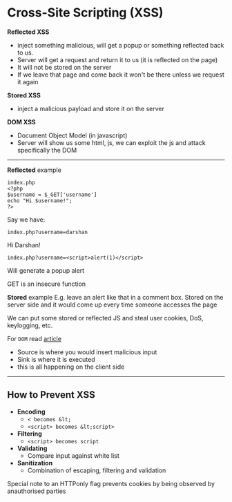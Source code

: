 # Cross-Site Scripting (XSS)

**Reflected XSS**
- inject something malicious, will get a popup or something reflected back to us. 
- Server will get a request and return it to us (it is reflected on the page)
- It will not be stored on the server
- If we leave that page and come back it won't be there unless we request it again

**Stored XSS**
- inject a malicious payload and store it on the server

**DOM XSS**
- Document Object Model (in javascript)
- Server will show us some html, js, we can exploit the js and attack specifically the DOM

***
**Reflected** example

```
index.php
<?php
$username = $_GET['username']
echo "Hi $username!";
?>
```

Say we have:
```
index.php?username=darshan
```
Hi Darshan!

```
index.php?username=<script>alert(1)</script>
```
Will generate a popup alert

GET is an insecure function

**Stored** example
E.g. leave an alert like that in a comment box. Stored on the server side and it would come up every time someone accesses the page

We can put some stored or reflected JS and steal user cookies, DoS, keylogging, etc.

For `DOM` read [article](https://owasp.org/www-community/attacks/DOM_Based_XSS)
- Source is where you would insert malicious input
- Sink is where it is executed
- this is all happening on the client side

***

## How to Prevent XSS

- **Encoding**
	- `< becomes &lt;`
	- `<script> becomes &lt;script>`
- **Filtering**
	- `<script> becomes script`
- **Validating**
	- Compare input against white list
- **Sanitization**
	- Combination of escaping, filtering and validation

Special note to an HTTPonly flag
prevents cookies by being observed by anauthorised parties

